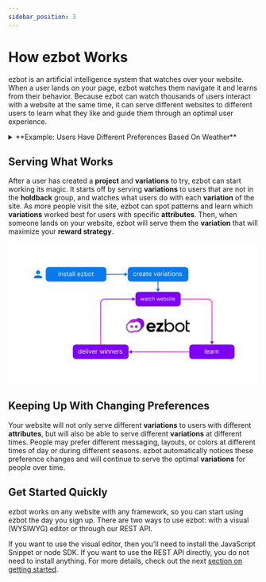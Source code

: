 ```yaml
---
sidebar_position: 3
---
```


# How ezbot Works

ezbot is an artificial intelligence system that watches over your website. When a user lands on your page, ezbot watches them navigate it and learns from their behavior. Because ezbot can watch thousands of users interact with a website at the same time, it can serve different websites to different users to learn what they like and guide them through an optimal user experience.

<details>  
<summary>**Example: Users Have Different Preferences Based On Weather**</summary>  
<div>  
<div>Imagine you have a small souvenir shop with two items: baseball caps and beanies. They're very popular and people all over the US buy them. After a while, ezbot would notice that people with IP addresses in warm weather buy more baseball caps, and people with IP addresses in cold weather buy more beanies. Eventually, ezbot will be able to suggest beanies to people in certain locations and baseball caps to the others.  </div>  
<br/>  
From the perspective of the users there hasn't been much change. Some people will still buy beanies when it's hot out or baseball caps when it's cold. The important change is that before ezbot, there were some people in warm climates who saw beanies first and left the page, or saw baseball caps from 
</div>  
</details>

## Serving What Works

After a user has created a **project** and **variations** to try, ezbot can start working its magic. It starts off by serving **variations** to users that are not in the **holdback** group, and watches what users do with each **variation** of the site. As more people visit the site, ezbot can spot patterns and learn which **variations** worked best for users with specific **attributes**. Then, when someone lands on your website, ezbot will serve them the **variation** that will maximize your **reward strategy**.

![how it works](../img/how_ezbot_works.png)

## Keeping Up With Changing Preferences

Your website will not only serve different **variations** to users with different **attributes**, but will also be able to serve different **variations** at different times. People may prefer different messaging, layouts, or colors at different times of day or during different seasons. ezbot automatically notices these preference changes and will continue to serve the optimal **variations** for people over time.

## Get Started Quickly

ezbot works on any website with any framework, so you can start using ezbot the day you sign up. There are two ways to use ezbot: with a visual (WYSIWYG) editor or through our REST API.

If you want to use the visual editor, then you'll need to install the JavaScript Snippet or node SDK. If you want to use the REST API directly, you do not need to install anything. For more details, check out the next [section on getting started](04-getting-started.md).
